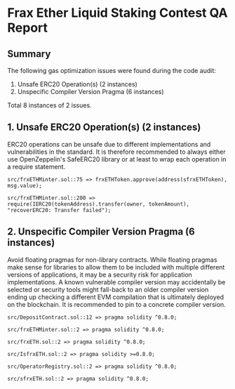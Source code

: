# Frax Ether Liquid Staking Contest QA Report

## Summary

The following gas optimization issues were found during the code audit:

1. Unsafe ERC20 Operation(s) (2 instances)
2. Unspecific Compiler Version Pragma (6 instances)

Total 8 instances of 2 issues.

## 1. Unsafe ERC20 Operation(s) (2 instances)

ERC20 operations can be unsafe due to different implementations and vulnerabilities in the standard. It is therefore recommended to always either use OpenZeppelin's SafeERC20 library or at least to wrap each operation in a require statement.

```solidity
src/frxETHMinter.sol::75 => frxETHToken.approve(address(sfrxETHToken), msg.value);

src/frxETHMinter.sol::200 => require(IERC20(tokenAddress).transfer(owner, tokenAmount), "recoverERC20: Transfer failed");
```

## 2. Unspecific Compiler Version Pragma (6 instances)

Avoid floating pragmas for non-library contracts. While floating pragmas make sense for libraries to allow them to be included with multiple different versions of applications, it may be a security risk for application implementations. A known vulnerable compiler version may accidentally be selected or security tools might fall-back to an older compiler version ending up checking a different EVM compilation that is ultimately deployed on the blockchain. It is recommended to pin to a concrete compiler version.

```solidity
src/DepositContract.sol::12 => pragma solidity ^0.8.0;

src/frxETHMinter.sol::2 => pragma solidity ^0.8.0;

src/frxETH.sol::2 => pragma solidity ^0.8.0;

src/IsfrxETH.sol::2 => pragma solidity >=0.8.0;

src/OperatorRegistry.sol::2 => pragma solidity ^0.8.0;

src/sfrxETH.sol::2 => pragma solidity ^0.8.0;
```
